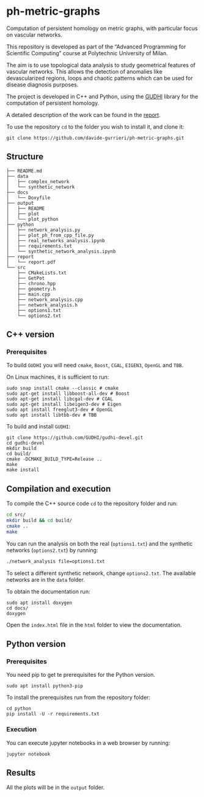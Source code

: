 # ph-metric-graphs

Computation of persistent homology on metric graphs, with particular focus on vascular networks.

This repository is developed as part of the “Advanced Programming for Scientific Computing” course at Polytechnic University of Milan.

The aim is to use topological data analysis to study geometrical features of vascular networks. This allows the detection of anomalies like devascularized regions, loops and chaotic patterns which can be used for disease diagnosis purposes.

The project is developed in C++ and Python, using the [GUDHI](https://gudhi.inria.fr/) library for the computation of persistent homology.

A detailed description of the work can be found in the [report](https://github.com/davide-gurrieri/ph-metric-graphs/blob/main/report/report.pdf).

To use the repository `cd` to the folder you wish to install it, and clone it:

```shell
git clone https://github.com/davide-gurrieri/ph-metric-graphs.git
```

## Structure

```
├── README.md
├── data
│   ├── complex_network
│   └── synthetic_network
├── docs
│   └── Doxyfile
├── output
│   ├── README
│   ├── plot
│   └── plot_python
├── python
│   ├── network_analysis.py
│   ├── plot_ph_from_cpp_file.py
│   ├── real_networks_analysis.ipynb
│   ├── requirements.txt
│   └── synthetic_network_analysis.ipynb
├── report
│   └── report.pdf
└── src
    ├── CMakeLists.txt
    ├── GetPot
    ├── chrono.hpp
    ├── geometry.h
    ├── main.cpp
    ├── network_analysis.cpp
    ├── network_analysis.h
    ├── options1.txt
    └── options2.txt
```

## C++ version

### Prerequisites

To build `GUDHI` you will need `cmake`, `Boost`, `CGAL`, `EIGEN3`, `OpenGL` and `TBB`.

On Linux machines, it is sufficient to run:

```shell
sudo snap install cmake --classic # cmake
sudo apt-get install libboost-all-dev # Boost
sudo apt-get install libcgal-dev # CGAL
sudo apt-get install libeigen3-dev # Eigen
sudo apt install freeglut3-dev # OpenGL
sudo apt install libtbb-dev # TBB
```

To build and install `GUDHI`:

```shell
git clone https://github.com/GUDHI/gudhi-devel.git
cd gudhi-devel
mkdir build
cd build/
cmake -DCMAKE_BUILD_TYPE=Release ..
make
make install
```

## Compilation and execution

To compile the C++ source code `cd` to the repository folder and run:

```bash
cd src/
mkdir build && cd build/
cmake ..
make
```

You can run the analysis on both the real (`options1.txt`) and the synthetic networks (`options2.txt`) by running:

```bash
./network_analysis file=options1.txt
```

To select a different synthetic network, change `options2.txt`. The available networks are in the `data` folder.

To obtain the documentation run:

```shell
sudo apt install doxygen
cd docs/
doxygen
```

Open the `index.html` file in the `html` folder to view the documentation.

## Python version

### Prerequisites

You need pip to get te prerequisites for the Python version.

```shell
sudo apt install python3-pip
```

To install the prerequisites run from the repository folder:

```shell
cd python
pip install -U -r requirements.txt
```

### Execution

You can execute jupyter notebooks in a web browser by running:

```shell
jupyter notebook
```

## Results

All the plots will be in the `output` folder.
